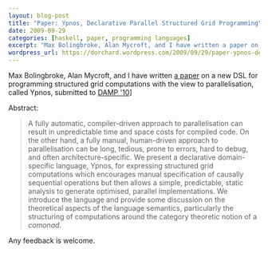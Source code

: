 ```yaml
---
layout: blog-post
title: "Paper: Ypnos, Declarative Parallel Structured Grid Programming"
date: 2009-09-29
categories: [haskell, paper, programming languages]
excerpt: "Max Bolingbroke, Alan Mycroft, and I have written a paper on a new DSL for programming structured grid computations with the view to parallelisation, called Ypnos, submitted to DAMP '10] Abstract: A fully automatic, compiler-driven approach to parallelisation can result in unpredictable time and space costs for compiled code. On..."
wordpress_url: https://dorchard.wordpress.com/2009/09/29/paper-ypnos-declarative-parallel-structured-grid-programming/
---
```


Max Bolingbroke, Alan Mycroft, and I have written [a paper](http://www.cl.cam.ac.uk/~dao29/publ/ypnos1.html) on a new DSL for programming structured grid computations with the view to parallelisation, called Ypnos, submitted to [DAMP '10](http://damp10.cs.nmsu.edu/)]  
  
Abstract:  
  


> A fully automatic, compiler-driven approach to parallelisation can result in unpredictable time and space costs for compiled code. On the other hand, a fully manual, human-driven approach to parallelisation can be long, tedious, prone to errors, hard to debug, and often architecture-specific. We present a declarative domain-specific language, Ypnos, for expressing structured grid computations which encourages manual specification of causally sequential operations but then allows a simple, predictable, static analysis to generate optimised, parallel implementations. We introduce the language and provide some discussion on the theoretical aspects of the language semantics, particularly the structuring of computations around the category theoretic notion of a _comonad_. 

  
  
Any feedback is welcome. 
